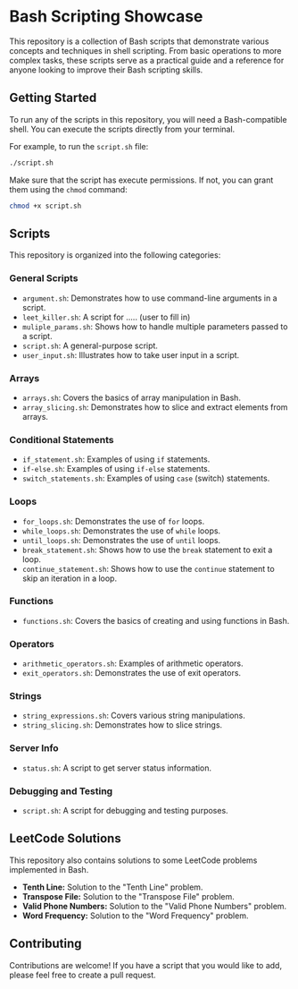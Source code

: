 # Bash Scripting Showcase

This repository is a collection of Bash scripts that demonstrate various concepts and techniques in shell scripting. From basic operations to more complex tasks, these scripts serve as a practical guide and a reference for anyone looking to improve their Bash scripting skills.

## Getting Started

To run any of the scripts in this repository, you will need a Bash-compatible shell. You can execute the scripts directly from your terminal.

For example, to run the `script.sh` file:

```bash
./script.sh
```

Make sure that the script has execute permissions. If not, you can grant them using the `chmod` command:

```bash
chmod +x script.sh
```

## Scripts

This repository is organized into the following categories:

### General Scripts

*   `argument.sh`: Demonstrates how to use command-line arguments in a script.
*   `leet_killer.sh`: A script for ..... (user to fill in)
*   `muliple_params.sh`: Shows how to handle multiple parameters passed to a script.
*   `script.sh`: A general-purpose script.
*   `user_input.sh`: Illustrates how to take user input in a script.

### Arrays

*   `arrays.sh`: Covers the basics of array manipulation in Bash.
*   `array_slicing.sh`: Demonstrates how to slice and extract elements from arrays.

### Conditional Statements

*   `if_statement.sh`: Examples of using `if` statements.
*   `if-else.sh`: Examples of using `if-else` statements.
*   `switch_statements.sh`: Examples of using `case` (switch) statements.

### Loops

*   `for_loops.sh`: Demonstrates the use of `for` loops.
*   `while_loops.sh`: Demonstrates the use of `while` loops.
*   `until_loops.sh`: Demonstrates the use of `until` loops.
*   `break_statement.sh`: Shows how to use the `break` statement to exit a loop.
*   `continue_statement.sh`: Shows how to use the `continue` statement to skip an iteration in a loop.

### Functions

*   `functions.sh`: Covers the basics of creating and using functions in Bash.

### Operators

*   `arithmetic_operators.sh`: Examples of arithmetic operators.
*   `exit_operators.sh`: Demonstrates the use of exit operators.

### Strings

*   `string_expressions.sh`: Covers various string manipulations.
*   `string_slicing.sh`: Demonstrates how to slice strings.

### Server Info

*   `status.sh`: A script to get server status information.

### Debugging and Testing

*   `script.sh`: A script for debugging and testing purposes.

## LeetCode Solutions

This repository also contains solutions to some LeetCode problems implemented in Bash.

*   **Tenth Line:** Solution to the "Tenth Line" problem.
*   **Transpose File:** Solution to the "Transpose File" problem.
*   **Valid Phone Numbers:** Solution to the "Valid Phone Numbers" problem.
*   **Word Frequency:** Solution to the "Word Frequency" problem.

## Contributing

Contributions are welcome! If you have a script that you would like to add, please feel free to create a pull request.